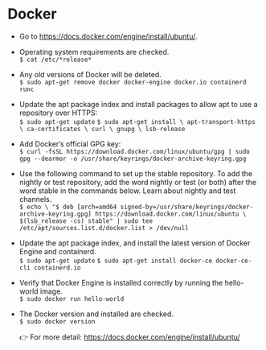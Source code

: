 # Docker

* Go to https://docs.docker.com/engine/install/ubuntu/.
* Operating system requirements are checked. <br>
  `$ cat /etc/*release*`
* Any old versions of Docker will be deleted. <br>
  `$ sudo apt-get remove docker docker-engine docker.io containerd runc`
* Update the apt package index and install packages to allow apt to use a repository over HTTPS:<br>
  `$ sudo apt-get update`
  `$ sudo apt-get install \
    apt-transport-https \
    ca-certificates \
    curl \
    gnupg \
    lsb-release`
* Add Docker’s official GPG key:<br>
  `$ curl -fsSL https://download.docker.com/linux/ubuntu/gpg | sudo gpg --dearmor -o /usr/share/keyrings/docker-archive-keyring.gpg`
* Use the following command to set up the stable repository. To add the nightly or test repository, 
  add the word nightly or test (or both) after the word stable in the commands below. 
  Learn about nightly and test channels.<br>
  `$ echo \
  "$ deb [arch=amd64 signed-by=/usr/share/keyrings/docker-archive-keyring.gpg] https://download.docker.com/linux/ubuntu \
   $(lsb_release -cs) stable" | sudo tee /etc/apt/sources.list.d/docker.list > /dev/null`
* Update the apt package index, and install the latest version of Docker Engine and containerd.<br>
  `$ sudo apt-get update`
  `$ sudo apt-get install docker-ce docker-ce-cli containerd.io`
* Verify that Docker Engine is installed correctly by running the hello-world image.<br>
  `$ sudo docker run hello-world`
* The Docker version and installed are checked.<br>
  `$ sudo docker version`
  
  👉 For more detail: https://docs.docker.com/engine/install/ubuntu/
